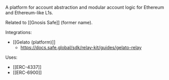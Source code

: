 A platform for account abstraction and modular account logic for Ethereum and Ethereum-like L1s.

Related to [[Gnosis Safe]] (former name).

Integrations: 

- [[Gelato (platform)]]
	- https://docs.safe.global/sdk/relay-kit/guides/gelato-relay

Uses: 

- [[ERC-4337]]
- [[ERC-6900]]